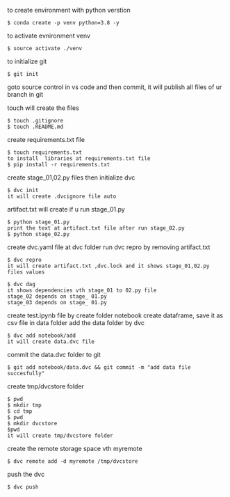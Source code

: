 

to create environment with python verstion
```
$ conda create -p venv python=3.8 -y
```


to activate evnironment venv
```
$ source activate ./venv
```


to initialize git
```
$ git init
```
goto source control in vs code and then commit, it will publish all files of ur branch in git



touch will create the files
```
$ touch .gitignore
$ touch .README.md
```

create requirements.txt file
```
$ touch requirements.txt
to install  libraries at requirements.txt file
$ pip install -r requirements.txt
```

create stage_01,02.py files then initialize dvc
```
$ dvc init
it will create .dvcignore file auto
```

artifact.txt will create if u run stage_01.py
```
$ python stage_01.py
print the text at artifact.txt file after run stage_02.py
$ python stage_02.py
```

create dvc.yaml file at dvc folder
run dvc repro by removing artifact.txt
```
$ dvc repro
it will create artifact.txt ,dvc.lock and it shows stage_01,02.py files values
```
```
$ dvc dag
it shows dependencies vth stage_01 to 02.py file
stage_02 depends on stage_ 01.py
stage_03 depends on stage_ 01.py

```
create test.ipynb file by create folder notebook
create dataframe, save it as csv file in data folder
add the data folder by dvc
```
$ dvc add notebook/add
it will create data.dvc file
```
commit the data.dvc folder to git
```
$ git add notebook/data.dvc && git commit -m "add data file succesfully"
```

create tmp/dvcstore folder
```
$ pwd
$ mkdir tmp
$ cd tmp
$ pwd
$ mkdir dvcstore
$pwd
it will create tmp/dvcstore folder
```
create the remote storage space vth myremote
```
$ dvc remote add -d myremote /tmp/dvcstore
```
push the dvc
```
$ dvc push
```